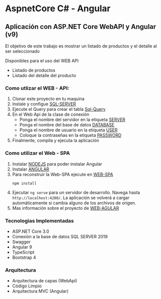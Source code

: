 # AspnetCore C#  - Angular

## Aplicación con ASP.NET Core WebAPI y Angular (v9)

El objetivo de este trabajo es mostrar un listado de productos y el detalle al ser seleccionado

Disponibles para el uso del WEB API

* Listado de productos
* Listado del detalle del producto

### Como utlizar el WEB - API:
1. Clonar este proyecto en tu maquina
2. Instale y configue [SQL-SERVER](https://www.microsoft.com/es-es/sql-server/sql-server-downloads) 
3. Ejecute el Query para crear el tabla [Sql-Query](https://github.com/GITCART/API-PRODUCTO/blob/master/QuerySQL.sql)
3. En el Web Api de la clase de conexión
    * Ponga el nombre del servidor en la etiqueta [SERVER](https://github.com/GITCART/API-PRODUCTO/blob/master/WebApi/Datos/ConexionBD.cs)
    * Ponga el nombre del base de datos [DATABASE](https://github.com/GITCART/API-PRODUCTO/blob/master/WebApi/Datos/ConexionBD.cs)
    * Ponga el nombre de usuario en la etiqueta [USER](https://github.com/GITCART/API-PRODUCTO/blob/master/WebApi/Datos/ConexionBD.cs)
    * Coloque la contraseñas en la etiqueta [PASSWORD](https://github.com/GITCART/API-PRODUCTO/blob/master/WebApi/Datos/ConexionBD.cs)
4. Finalmente, compila y ejecuta la aplicación

### Como utilizar el Web - SPA
1. Instalar [NODEJS](https://nodejs.org/es/) para poder instalar Angular
2. Instalar [ANGULAR](https://angular.io/)
3. Para reconstruir la Web-SPA ejecute  en [WEB-SPA](https://github.com/GITCART/API-PRODUCTO/tree/master/WebSpa)
    ```
    npm install
    ```
4. Ejecutar `ng serve` para un servidor de desarrollo. Navega hasta `http://localhost:4200/`. La aplicación se volverá a cargar automáticamente si cambia alguno de los archivos de origen.
5. Mas información sobre el proyecto de [WEB-AGULAR](https://github.com/GITCART/API-PRODUCTO/blob/master/WebSpa/README.md)

### Tecnologias Implementadas
* ASP.NET Core 3.0
* Conexión a la base de datos SQL SERVER 2019
* Swagger
* Angular 9
* TypeScript
* Bootstrap 4

### Arquitectura
* Arquitectura de capas (WebApi)
* Código Limpio
* Arquitectura MVC (Angular)